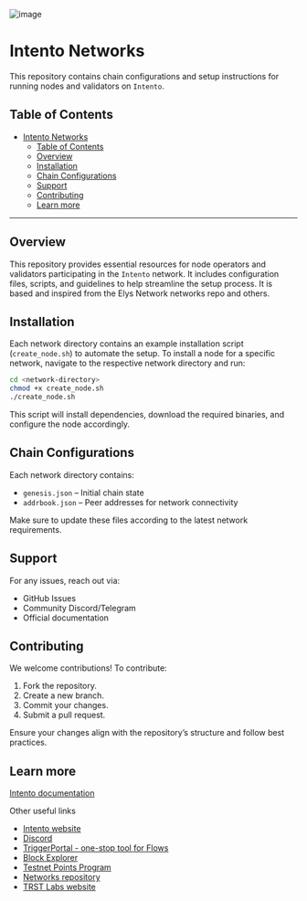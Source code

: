 ![image](https://github.com/user-attachments/assets/0bd44452-5979-46d6-a10a-e4f0419e3129)

# Intento Networks

This repository contains chain configurations and setup instructions for running nodes and validators on `Intento`.

## Table of Contents

- [Intento Networks](#intento-networks)
  - [Table of Contents](#table-of-contents)
  - [Overview](#overview)
  - [Installation](#installation)
  - [Chain Configurations](#chain-configurations)
  - [Support](#support)
  - [Contributing](#contributing)
  - [Learn more](#learn-more)

---

## Overview

This repository provides essential resources for node operators and validators participating in the `Intento` network. It includes configuration files, scripts, and guidelines to help streamline the setup process. It is based and inspired from the Elys Network networks repo and others.

## Installation

Each network directory contains an example installation script (`create_node.sh`) to automate the setup. To install a node for a specific network, navigate to the respective network directory and run:

```bash
cd <network-directory>
chmod +x create_node.sh
./create_node.sh
```

This script will install dependencies, download the required binaries, and configure the node accordingly.

## Chain Configurations

Each network directory contains:

- `genesis.json` – Initial chain state
- `addrbook.json` – Peer addresses for network connectivity

Make sure to update these files according to the latest network requirements.

## Support

For any issues, reach out via:

- GitHub Issues
- Community Discord/Telegram
- Official documentation

## Contributing

We welcome contributions! To contribute:

1. Fork the repository.
2. Create a new branch.
3. Commit your changes.
4. Submit a pull request.

Ensure your changes align with the repository’s structure and follow best practices.

## Learn more

[Intento documentation](https://docs.intento.zone)

Other useful links

- [Intento website](https://intento.zone/)
- [Discord](https://discord.gg/vEtmATAJ)
- [TriggerPortal - one-stop tool for Flows](https://triggerportal.zone/)
- [Block Explorer](https://explorer.intento.zone/)
- [Testnet Points Program ](https://github.com/trstlabs/intento-testnet-points-program)
- [Networks repository](https://github.com/trstlabs/networks)
- [TRST Labs website](https://trstlabs.xyz/)
